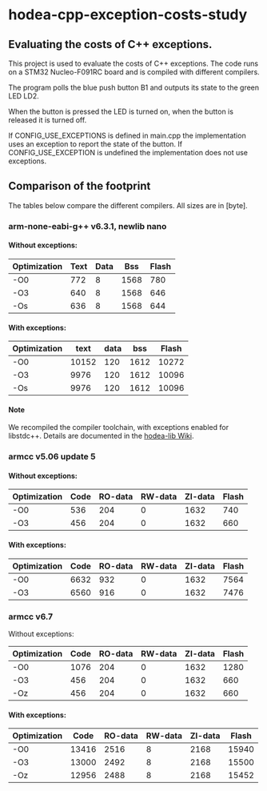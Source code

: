 # hodea-cpp-exception-costs-study

## Evaluating the costs of C++ exceptions.

This project is used to evaluate the costs of C++ exceptions. The code runs
on a STM32 Nucleo-F091RC board and is compiled with different compilers.

The program polls the blue push button B1 and outputs its state to the
green LED LD2.

When the button is pressed the LED is turned on, when the button is
released it is turned off.

If CONFIG_USE_EXCEPTIONS is defined in main.cpp the implementation uses
an exception to report the state of the button. If CONFIG_USE_EXCEPTION
is undefined the implementation does not use exceptions.

## Comparison of the footprint

The tables below compare the different compilers. All sizes are in [byte].

### arm-none-eabi-g++ v6.3.1, newlib nano

#### Without exceptions:

| Optimization | Text      | Data    | Bss        | Flash |
|--------------|-----------|---------|------------|-------|
|-O0           | 772       | 8       | 1568       | 780   |
|-O3           | 640       | 8       | 1568       | 646   |
|-Os           | 636       | 8       | 1568       | 644   |


#### With exceptions:

| Optimization | text        | data      | bss        | Flash |
|--------------|-------------|-----------|------------|-------|
|-O0           | 10152       | 120       | 1612       | 10272 |
|-O3           |  9976       | 120       | 1612       | 10096 |
|-Os           |  9976       | 120       | 1612       | 10096 |

#### Note

We recompiled the compiler toolchain, with exceptions enabled for
libstdc++. Details are documented in the
[hodea-lib Wiki](https://github.com/hodea/hodea-lib/wiki/GNU-Arm-Embedded-Toolchain).

### armcc v5.06 update 5

#### Without exceptions:

| Optimization | Code | RO-data | RW-data | ZI-data | Flash |
|--------------|------|---------|---------|---------|-------|
|-O0           | 536  | 204     | 0       | 1632    | 740   |
|-O3           | 456  | 204     | 0       | 1632    | 660   |


#### With exceptions:

| Optimization | Code       | RO-data | RW-data | ZI-data | Flash |
|--------------|------------|---------|-------- |---------|-------|
|-O0           | 6632       | 932     | 0       | 1632    | 7564  |
|-O3           | 6560       | 916     | 0       | 1632    | 7476  |

### armcc v6.7

Without exceptions:

| Optimization | Code  | RO-data | RW-data | ZI-data | Flash |
|--------------|-------|---------|---------|---------|-------|
|-O0           | 1076  | 204     | 0       | 1632    | 1280  |
|-O3           | 456   | 204     | 0       | 1632    | 660   |
|-Oz           | 456   | 204     | 0       | 1632    | 660   |

#### With exceptions:

| Optimization | Code       | RO-data | RW-data | ZI-data | Flash |
|--------------|------------|---------|-------- |---------|-------|
|-O0           | 13416      | 2516    | 8       | 2168    | 15940 |
|-O3           | 13000      | 2492    | 8       | 2168    | 15500 |
|-Oz           | 12956      | 2488    | 8       | 2168    | 15452 |

